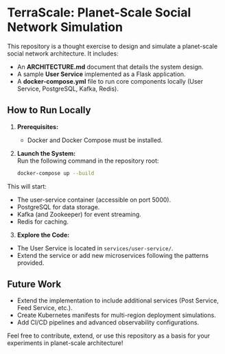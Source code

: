 # TerraScale: Planet-Scale Social Network Simulation

This repository is a thought exercise to design and simulate a planet-scale social network architecture. It includes:

- An **ARCHITECTURE.md** document that details the system design.
- A sample **User Service** implemented as a Flask application.
- A **docker-compose.yml** file to run core components locally (User Service, PostgreSQL, Kafka, Redis).

## How to Run Locally

1. **Prerequisites:**

   - Docker and Docker Compose must be installed.

2. **Launch the System:**  
   Run the following command in the repository root:
   ```bash
   docker-compose up --build
   ```

This will start:

- The user-service container (accessible on port 5000).
- PostgreSQL for data storage.
- Kafka (and Zookeeper) for event streaming.
- Redis for caching.

3. **Explore the Code:**

- The User Service is located in `services/user-service/`.
- Extend the service or add new microservices following the patterns provided.

## Future Work

- Extend the implementation to include additional services (Post Service, Feed Service, etc.).
- Create Kubernetes manifests for multi-region deployment simulations.
- Add CI/CD pipelines and advanced observability configurations.

Feel free to contribute, extend, or use this repository as a basis for your experiments in planet-scale architecture!
